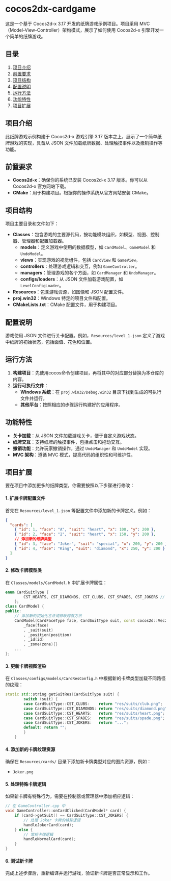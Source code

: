 # cocos2dx-cardgame

这是一个基于 Cocos2d-x 3.17 开发的纸牌游戏示例项目。项目采用 MVC（Model-View-Controller）架构模式，展示了如何使用 Cocos2d-x 引擎开发一个简单的纸牌游戏。

## 目录
1. [项目介绍](#项目介绍)
2. [前置要求](#前置要求)
3. [项目结构](#项目结构)
4. [配置说明](#配置说明)
5. [运行方法](#运行方法)
6. [功能特性](#功能特性)
7. [项目扩展](#项目扩展)

## 项目介绍
此纸牌游戏示例构建于 Cocos2d-x 游戏引擎 3.17 版本之上，展示了一个简单纸牌游戏的实现，具备从 JSON 文件加载纸牌数据、处理触摸事件以及撤销操作等功能。

## 前置要求
- **Cocos2d-x**：确保你的系统已安装 Cocos2d-x 3.17 版本。你可以从 Cocos2d-x 官方网站下载。
- **CMake**：用于构建项目。根据你的操作系统从官方网站安装 CMake。


## 项目结构
项目主要目录和文件如下：
- **Classes**：包含游戏的主要源代码，按功能模块组织，如模型、视图、控制器、管理器和配置加载器。
  - **models**：定义游戏中使用的数据模型，如 `CardModel`、`GameModel` 和 `UndoModel`。
  - **views**：实现游戏的视觉组件，包括 `CardView` 和 `GameView`。
  - **controllers**：处理游戏逻辑和交互，例如 `GameController`。
  - **managers**：管理游戏的各个方面，如 `CardManager` 和 `UndoManager`。
  - **configs/loaders**：从 JSON 文件加载游戏配置，如 `LevelConfigLoader`。
- **Resources**：包含游戏资源，如图像和 JSON 配置文件。
- **proj.win32**：Windows 特定的项目文件和配置。
- **CMakeLists.txt**：CMake 配置文件，用于构建项目。

## 配置说明
游戏使用 JSON 文件进行关卡配置。例如，`Resources/level_1.json` 定义了游戏中纸牌的初始状态，包括面值、花色和位置。

## 运行方法
1. **构建项目**：先使用cocos命令创建项目，再将其中的对应部分替换为本仓库的内容。
2. **运行可执行文件**：
   - **Windows 系统**：在 `proj.win32/Debug.win32` 目录下找到生成的可执行文件并运行。
   - **其他平台**：按照相应的步骤运行构建好的应用程序。

## 功能特性
- **关卡加载**：从 JSON 文件加载游戏关卡，便于自定义游戏状态。
- **纸牌交互**：支持纸牌的触摸事件，包括点击和拖动交互。
- **撤销功能**：允许玩家撤销操作，通过 `UndoManager` 和 `UndoModel` 实现。
- **MVC 架构**：遵循 MVC 模式，提高代码的组织性和可维护性。

## 项目扩展

要在项目中添加更多的纸牌类型，你需要按照以下步骤进行修改：

#### 1. 扩展卡牌配置文件
首先在 `Resources/level_1.json` 等配置文件中添加新的卡牌定义。例如：
```json
{
  "cards": [
    { "id": 1, "face": "A", "suit": "heart", "x": 100, "y": 200 },
    { "id": 2, "face": "2", "suit": "heart", "x": 150, "y": 200 },
    // 添加新的纸牌类型
    { "id": 3, "face": "Joker", "suit": "special", "x": 200, "y": 200 },
    { "id": 4, "face": "King", "suit": "diamond", "x": 250, "y": 200 }
  ]
}
```

#### 2. 修改卡牌模型类
在 `Classes/models/CardModel.h` 中扩展卡牌属性：
```cpp
enum CardSuitType {
        CST_HEARTS, CST_DIAMONDS, CST_CLUBS, CST_SPADES, CST_JOKERS // 添加 CST_JOKERS 类型
    };
class CardModel {
public:
    // 添加新的初始化方法或修改现有方法
    CardModel(CardFaceType face, CardSuitType suit, const cocos2d::Vec2& position, int id, CardZone zone): 
        _face(face)
        , _suit(suit)
        , _position(position)
        , _id(id)
        , _zone(zone){}
    ...
};
```

#### 3. 更新卡牌视图渲染
在 `Classes/configs/models/CardResConfig.h` 中根据新的卡牌类型加载不同路径的纹理：
```cpp
static std::string getSuitRes(CardSuitType suit) {
        switch (suit) {
        case CardSuitType::CST_CLUBS:    return "res/suits/club.png";
        case CardSuitType::CST_DIAMONDS: return "res/suits/diamond.png";
        case CardSuitType::CST_HEARTS:   return "res/suits/heart.png";
        case CardSuitType::CST_SPADES:   return "res/suits/spade.png";
        case CardSuitType::CST_JOKERS:   return "...";
        default: return "";
        }
    }
```

#### 4. 添加新的卡牌纹理资源
确保在 `Resources/cards/` 目录下添加新卡牌类型对应的图片资源，例如：
- `Joker.png`


#### 5. 处理特殊卡牌逻辑
如果新卡牌有特殊行为，需要在控制器或管理器中添加相应逻辑：
```cpp
// 在 GameController.cpp 中
void GameController::onCardClicked(CardModel* card) {
    if (card->getSuit() == CardSuitType::CST_JOKERS) {
        // 处理 Joker 卡牌的特殊逻辑
        handleJokerCard(card);
    } else {
        // 常规卡牌逻辑
        handleNormalCard(card);
    }
}
```

#### 6. 测试新卡牌
完成上述步骤后，重新编译并运行游戏，验证新卡牌是否正常显示和工作。
